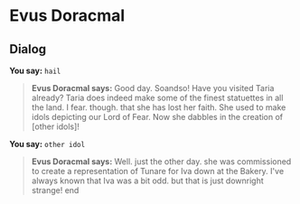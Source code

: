 # Evus Doracmal


## Dialog

**You say:** `hail`



>**Evus Doracmal says:** Good day. Soandso!  Have you visited Taria already? Taria does indeed make some of the finest statuettes in all the land.  I fear. though. that she has lost her faith.  She used to make idols depicting our Lord of Fear.  Now she dabbles in the creation of [other idols]!

**You say:** `other idol`



>**Evus Doracmal says:** Well. just the other day. she was commissioned to create a representation of Tunare for Iva down at the Bakery.  I've always known that Iva was a bit odd. but that is just downright strange!
end





